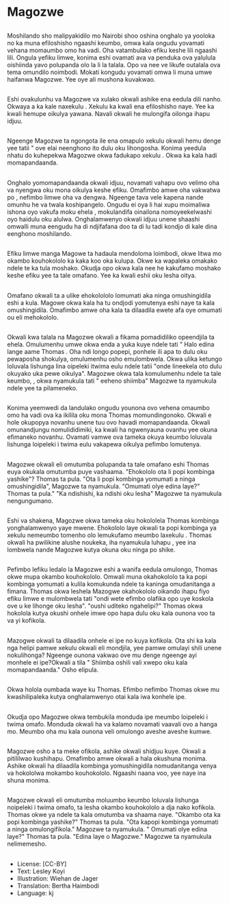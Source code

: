 # Magozwe

##
Moshilando sho malipyakidilo mo Nairobi shoo oshina onghalo ya yooloka no ka muna efiloshisho ngaashi keumbo, omwa kala ongudu yovamati vehana momaumbo omo ha vadi. Oha vatambulako efiku keshe lili ngaashi lili. Ongula yefiku limwe, konima eshi ovamati ava va penduka ova yalulula oishiinda yavo polupanda olo la li la talala. Opo va nee ve likufe outalala ova tema omundilo noimbodi. Mokati kongudu yovamati omwa li muna umwe haifanwa Magozwe. Yee oye ali mushona kuvakwao.

##
 Eshi ovakulunhu va Magozwe va xulako okwali ashike ena eedula dili nanho. Okwaya a ka kale naxekulu . Xekulu ka kwali ena efiloshisho naye. Yee ka kwali hemupe oikulya yawana. Navali okwali he mulongifa oilonga ihapu idjuu.

##
Ngeenge Magozwe ta ngongota ile ena omapulo xekulu okwali hemu denge yee tatii " ove elai neenghono ito dulu oku lihongosha. Konima yeedula nhatu do kuhepekwa Magozwe okwa fadukapo xekulu . Okwa ka kala hadi momapandaanda.

##
Onghalo yomomapandaanda okwali idjuu, novamati vahapu ovo velimo oha va nyengwa oku mona oikulya keshe efiku. Omafimbo amwe oha vakwatwa po , nefimbo limwe oha va dengwa. Ngeenge tava vele kapena nande omunhu he va twala koshipangelo. Ongudu ei oya li hai xupu moimaliwa ishona oyo vakufa moku ehela , mokulandifa oinailona nomoyeekelwashi oyo haidulu oku alulwa. Onghalamwenyo okwali idjuu unene shaashi omwalli muna eengudu ha di ndjifafana doo ta di lu tadi kondjo di kale dina eenghono moshilando.

##
Efiku limwe manga Magowe ta hadaula mendoloma loimbodi, okwe litwa mo okambo kouhokololo ka kaka koo oka kulupa. Okwe ka wapaleka omakako ndele te ka tula moshako. Okudja opo okwa kala nee he kakufamo moshako keshe efiku yee ta tale omafano. Yee ka kwali eshii oku lesha oitya.

##
Omafano okwali ta a ulike ehokolololo lomumati aka ninga omushingidila eshi a kula. Magowe okwa kala ha tu ondjodi yomutenya eshi naye ta kala omushingidila. Omafimbo amwe oha kala ta dilaadila ewete afa oye omumati ou eli mehokololo.

##
Okwali kwa talala na Magozwe okwali a fikama pomadidiliko opeendjila ta ehela. Omulumenhu umwe okwa enda a yuka kuye ndele tati " Halo edina lange aame Thomas . Oha ndi longo popepi, ponhele ili apa to dulu oku pewaposha shokulya, omulumenhu osho emulombwela. Okwa ulika ketungo loluvala lishunga lina oipeleki itwima eulu ndele tatii "onde lineekela oto dulu okuyako uka pewe oikulya". Magozwe okwa tala komulumenhu ndele ta tale keumbo, , okwa nyamukula tati " eeheno shiimba" Magozwe ta nyamukula ndele yee ta pilameneko.

##
Konima yeemwedi da landulako ongudu younona ovo vehena omaumbo omo ha vadi ova ka ikilila oku mona Thomas momundingonoko. Okwali e hole okupopya novanhu unene tuu ovo havadi momapandaanda. Okwali omunandjungu nomulididimiki, ka kwali ha ngwenyauna ovanhu yee okuna efimaneko novanhu. Ovamati vamwe ova tameka okuya keumbo loluvala lishunga loipeleki i twima eulu vakapewa oikulya pefimbo lomutenya.

##
Magozwe okwali eli omutumba polupanda ta tale omafano eshi Thomas euya okukala omutumba puye vashaama. "Ehokololo ota li popi kombinga yashike"? Thomas ta pula. "Ota li popi kombinga yomumati a ninga omushingidila", Magozwe ta nyamukula. "Omumati olye edina laye?" Thomas ta pula." "Ka ndishishi, ka ndishi oku lesha" Magozwe ta nyamukula nengungumano.

##
 Eshi va shakena, Magozwe okwa tameka oku hokololela Thomas kombinga yonghalamwenyo yaye mwene. Ehokololo laye okwali ta popi kombinga ya xekulu nemeumbo tomenho olo lemukufamo meumbo laxekulu . Thomas okwali ha pwilikine alushe noukeka, iha nyamukula luhapu , yee ina lombwela nande Magozwe kutya okuna oku ninga po shike.

##
Pefimbo lefiku ledalo la Magozwe eshi a wanifa eedula omulongo, Thomas okwe mupa okambo kouhokololo. Omwali muna okahokololo ta ka popi kombinga yomumati a kulila komukunda ndele ta kaninga omudanitanga a fimana. Thomas okwa leshela Mazogwe okahokololo oikando ihapu fiyo efiku limwe e mulombwela tati "ondi wete efimbo olafika opo uye koskola ove u ke lihonge oku lesha". "oushi uditeko ngahelipi?" Thomas okwa hokolola kutya okushi onhele imwe opo hapa dulu oku kala ounona voo ta va yi kofikola.

##
 Mazogwe okwali ta dilaadila onhele ei ipe no kuya kofikola. Ota shi ka kala nga helipi pamwe xekulu okwali eli mondjila, yee pamwe omulayi shili unene nokulihonga? Ngeenge ounona vakwao ove mu denge ngeenge ayi monhele ei ipe?Okwali a tila " Shiimba oshili vali xwepo oku kala momapandaanda." Osho elipula.

##
Okwa holola oumbada waye ku Thomas. Efimbo nefimbo Thomas okwe mu kwashilipaleka kutya onghalamwenyo otai kala iwa konhele ipe.

##
Okudja opo Magozwe okwa tembukila monduda ipe meumbo loipeleki i twima omafo. Monduda okwali ha va kalamo novamati vaavali ovo a hanga mo. Meumbo oha mu kala ounona veli omulongo aveshe aveshe kumwe.

##
Magozwe osho a ta meke ofikola, ashike okwali shidjuu kuye. Okwali a pitililwao kushihapu. Omafimbo amwe okwali a hala okushuna monima. Ashike okwali ha dilaadila kombinga yomushingidila nomudanitanga venya va hokololwa mokambo kouhokololo. Ngaashi naana voo, yee naye ina shuna monima.

##
Magozwe okwali eli omutumba moluumbo keumbo loluvala lishunga noipeleki i twima omafo, ta lesha okambo kouhokololo a dja nako kofikola. Thomas okwe ya ndele ta kala omutumba va shaama naye. "Okambo ota ka popi kombinga yashike?" Thomas ta pula. "Ota kapopi kombinga yomumati a ninga omulongifikola." Magozwe ta nyamukula. " Omumati olye edina laye?" Thomas ta pula. "Edina laye o Magozwe." Magozwe ta nyamukula nelimemesho.

##
* License: [CC-BY]
* Text: Lesley Koyi
* Illustration: Wiehan de Jager
* Translation: Bertha Haimbodi
* Language: kj

